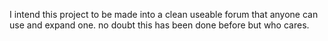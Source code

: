 I intend this project to be made into a clean useable forum that anyone can use and expand one.
no doubt this has been done before but who cares.

>
>
>
>
>
